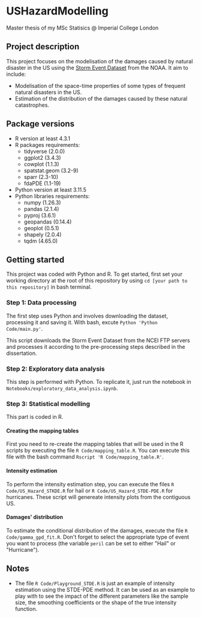 # USHazardModelling
Master thesis of my MSc Statisics @ Imperial College London

## Project description

This project focuses on the modelisation of the damages caused by natural disaster in the US using the [Storm Event Dataset](https://www.ncdc.noaa.gov/stormevents/) from the NOAA. It aim to include:
- Modelisation of the space-time properties of some types of frequent natural disasters in the US.
- Estimation of the distribution of the damages caused by these natural catastrophes. 

## Package versions

- R version at least 4.3.1
- R packages requirements:
  - tidyverse (2.0.0)
  - ggplot2 (3.4.3)
  - cowplot (1.1.3)
  - spatstat.geom (3.2-9)
  - sparr (2.3-10)
  - fdaPDE (1.1-19)
- Python version at least 3.11.5
- Python libraries requirements:
    - numpy (1.26.3)
    - pandas (2.1.4)
    - pyproj (3.6.1)
    - geopandas (0.14.4)
    - geoplot (0.5.1)
    - shapely (2.0.4)
    - tqdm (4.65.0)
    
## Getting started

This project was coded with Python and R. To get started, first set your working directory at the root of this repository by using `cd [your path to this repository]` in bash terminal.

### Step 1: Data processing

The first step uses Python and involves downloading the dataset, processing it and saving it. With bash, excute `Python 'Python Code/main.py'`.

This script downloads the Storm Event Dataset from the NCEI FTP servers and processes it according to the pre-processing steps described in the dissertation.

### Step 2: Exploratory data analysis

This step is performed with Python. To replicate it, just run the notebook in `Notebooks/exploratory_data_analysis.ipynb`.

### Step 3: Statistical modelling

This part is coded in R.

#### Creating the mapping tables

First you need to re-create the mapping tables that will be used in the R scripts by executing the file `R Code/mapping_table.R`. You can execute this file with the bash command `Rscript 'R Code/mapping_table.R'`.

#### Intensity estimation

To perform the intensity estimation step, you can execute the files `R Code/US_Hazard_STKDE.R` for hail or `R Code/US_Hazard_STDE-PDE.R` for hurricanes. These script will genereate intensity plots from the contiguous US.

#### Damages' distribution

To estimate the conditional distribution of the damages, execute the file `R Code/gamma_gpd_fit.R`. Don't forget to select the appropriate type of event you want to process (the variable `peril` can be set to either "Hail" or "Hurricane").

## Notes

- The file `R Code/Playground_STDE.R` is just an example of intensity estimation using the STDE-PDE method. It can be used as an example to play with to see the impact of the different parameters like the sample size, the smoothing coefficients or the shape of the true intensity function.